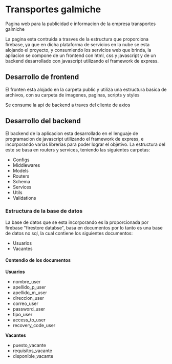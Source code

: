 # Transportes galmiche

Pagina web para la publicidad e informacion de la empresa transportes galmiche

La pagina esta contruida a trasves de la estructura que proporciona firebase, ya que en dicha plataforma de servicios en la nube se esta alojando el proyecto, y consumiendo los servicios web que brinda, la apliacion se compone de un frontend con html, css y javascript y de un backend desarrollado con javascript utilizando el framework de express.

## Desarrollo de frontend

El fronten esta alojado en la carpeta public y utiliza una estructura basica de archivos, con su carpeta de imagenes, paginas, scripts y styles

Se consume la api de backend a traves del cliente de axios

## Desarrollo del backend

El backend de la aplicacion esta desarrollado en el lenguaje de programacion de javascript utilizando el framework de express, e incorporando varias librerias para poder lograr el objetivo. La estructura del este se basa en routers y services, teniendo las siguientes carpetas:

- Configs
- Middlewares
- Models
- Routers
- Schema
- Services
- Utils
- Validations

### Estructura de la base de datos

La base de datos que se esta incorporando es la proporcionada por firebase "firestore databse", basa en documentos por lo tanto es una base de datos no sql, la cual contiene los siguientes documentos:

- Usuarios
- Vacantes

#### Contendio de los documentos

**Usuarios**

- nombre_user
- apellido_p_user
- apellido_m_user
- direccion_user
- correo_user
- password_user
- tipo_user
- access_to_user
- recovery_code_user

**Vacantes**

- puesto_vacante
- requisitos_vacante
- disponible_vacante

